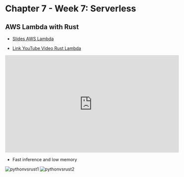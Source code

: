 # Chapter 7 - Week 7:  Serverless


## AWS Lambda with Rust

* [Slides AWS Lambda](https://docs.google.com/presentation/d/1lAa88cZrYjrC1cnj-rwgiintsK9HO16R/edit?usp=sharing&ouid=114367115509726512575&rtpof=true&sd=true)

* [Link YouTube Video Rust Lambda](https://www.youtube.com/watch?v=jUTiHUTfGYo)

<iframe width="560" height="315" src="https://www.youtube.com/embed/jUTiHUTfGYo" title="YouTube video player" frameborder="0" allow="accelerometer; autoplay; clipboard-write; encrypted-media; gyroscope; picture-in-picture; web-share" allowfullscreen></iframe>

* Fast inference and low memory


![pythonvsrust1](https://user-images.githubusercontent.com/58792/218091288-6819ceb2-ff10-460b-8996-ee0cb71246e9.png)
![pythonvsrust2](https://user-images.githubusercontent.com/58792/218091299-10b9621c-2754-4eed-b912-fa14cd848650.png)

